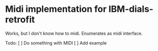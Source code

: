 # Midi implementation for IBM-dials-retrofit

Works, but I don't know how to midi. Enumerates as midi interface.

Todo:
 [ ] Do something with MIDI
 [ ] Add example
